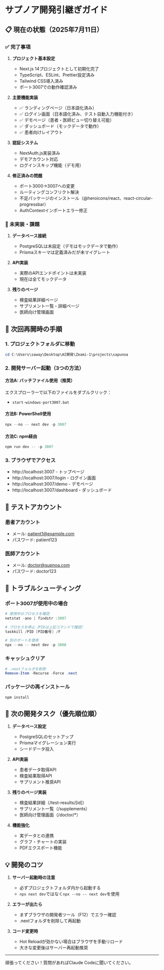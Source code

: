 # サプノア開発引継ぎガイド

## 📋 現在の状態（2025年7月11日）

### ✅ 完了事項
1. **プロジェクト基本設定**
   - Next.js 14プロジェクトとして初期化完了
   - TypeScript、ESLint、Prettier設定済み
   - Tailwind CSS導入済み
   - ポート3007での動作確認済み

2. **主要機能実装**
   - ✅ ランディングページ（日本語化済み）
   - ✅ ログイン画面（日本語化済み、テスト自動入力機能付き）
   - ✅ デモページ（患者・医師ビュー切り替え可能）
   - ✅ ダッシュボード（モックデータで動作）
   - ✅ 患者向けレイアウト

3. **認証システム**
   - NextAuth.js実装済み
   - デモアカウント対応
   - ログインスキップ機能（デモ用）

4. **修正済みの問題**
   - ポート3000→3007への変更
   - ルーティングコンフリクト解決
   - 不足パッケージのインストール（@heroicons/react、react-circular-progressbar）
   - AuthContextインポートエラー修正

### 🔴 未実装・課題
1. **データベース接続**
   - PostgreSQLは未設定（デモはモックデータで動作）
   - Prismaスキーマは定義済みだが未マイグレート

2. **API実装**
   - 実際のAPIエンドポイントは未実装
   - 現在は全てモックデータ

3. **残りのページ**
   - 検査結果詳細ページ
   - サプリメント一覧・詳細ページ
   - 医師向け管理画面

## 🚀 次回再開時の手順

### 1. プロジェクトフォルダに移動
```powershell
cd C:\Users\saway\Desktop\AI開発\Zeami-1\projects\sapunoa
```

### 2. 開発サーバー起動（3つの方法）

#### 方法A: バッチファイル使用（推奨）
エクスプローラーで以下のファイルをダブルクリック：
- `start-windows-port3007.bat`

#### 方法B: PowerShell使用
```powershell
npx --no -- next dev -p 3007
```

#### 方法C: npm経由
```powershell
npm run dev -- -p 3007
```

### 3. ブラウザでアクセス
- http://localhost:3007 - トップページ
- http://localhost:3007/login - ログイン画面
- http://localhost:3007/demo - デモページ
- http://localhost:3007/dashboard - ダッシュボード

## 📌 テストアカウント

### 患者アカウント
- メール: patient1@example.com
- パスワード: patient123

### 医師アカウント
- メール: doctor@supnoa.com
- パスワード: doctor123

## 🔧 トラブルシューティング

### ポート3007が使用中の場合
```powershell
# 使用中のプロセスを確認
netstat -ano | findstr :3007

# プロセスを停止（PIDは上記コマンドで確認）
taskkill /PID [PID番号] /F

# 別のポートを使用
npx --no -- next dev -p 3008
```

### キャッシュクリア
```powershell
# .nextフォルダを削除
Remove-Item -Recurse -Force .next
```

### パッケージの再インストール
```powershell
npm install
```

## 📝 次の開発タスク（優先順位順）

1. **データベース設定**
   - PostgreSQLのセットアップ
   - Prismaマイグレーション実行
   - シードデータ投入

2. **API実装**
   - 患者データ取得API
   - 検査結果取得API
   - サプリメント推奨API

3. **残りのページ実装**
   - 検査結果詳細（/test-results/[id]）
   - サプリメント一覧（/supplements）
   - 医師向け管理画面（/doctor/*）

4. **機能強化**
   - 実データとの連携
   - グラフ・チャートの実装
   - PDFエクスポート機能

## 💡 開発のコツ

1. **サーバー起動時の注意**
   - 必ずプロジェクトフォルダ内から起動する
   - `npx next dev`ではなく`npx --no -- next dev`を使用

2. **エラーが出たら**
   - まずブラウザの開発者ツール（F12）でエラー確認
   - .nextフォルダを削除して再起動

3. **コード変更時**
   - Hot Reloadが効かない場合はブラウザを手動リロード
   - 大きな変更後はサーバー再起動推奨

---

頑張ってください！質問があればClaude Codeに聞いてください。